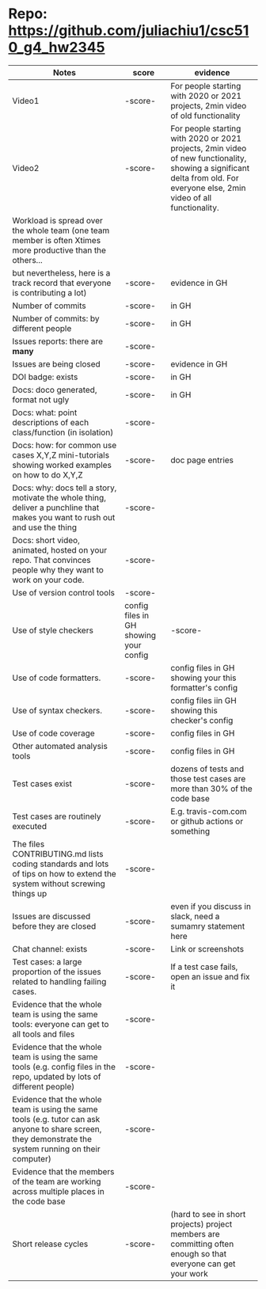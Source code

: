 # Repo: https://github.com/juliachiu1/csc510_g4_hw2345 

|Notes|score|evidence|
|-----|-----|---------|
|Video1| -score- | For people starting with 2020 or 2021 projects, 2min video of old functionality| 
|Video2|-score- | For people starting with 2020 or 2021 projects, 2min video of new functionality, showing a significant delta from old. For everyone else, 2min video of all functionality.| 
|Workload is spread over the whole team (one team member is often Xtimes more productive than the others... 
but nevertheless, here is a track record that everyone is contributing a lot)|-score- | evidence in GH|
|Number of commits|-score- | in GH|
|Number of commits: by different people|-score- | in GH|
|Issues reports: there are **many**|-score- | 
|Issues are being closed|-score- | evidence in GH|
|DOI badge: exists|-score- | in GH|
|Docs: doco generated, format not ugly |-score- | in GH|
|Docs: what: point descriptions of each class/function (in isolation) |-score- | 
|Docs: how: for common use cases X,Y,Z mini-tutorials showing worked examples on how to do X,Y,Z|-score- | doc page entries|
|Docs: why: docs tell a story, motivate the whole thing, deliver a punchline that makes you want to rush out and use the thing|-score- | 
|Docs: short video, animated, hosted on your repo. That convinces people why they want to work on your code.|-score- | 
|Use of version control tools|-score- | 
|Use of style checkers |config files in GH showing your config|-score- | 
|Use of code formatters. |-score- | config files in GH showing your this formatter's  config|
|Use of syntax checkers. |-score- | config files iin  GH showing this checker's config  |
|Use of code coverage |-score- | config files in GH|
|Other automated analysis tools|-score- | config files in GH|
|Test cases exist|-score- | dozens of tests and those test cases are more than 30% of the code base|
|Test cases are routinely executed|-score- | E.g. travis-com.com or github actions or something|
|The files CONTRIBUTING.md lists coding standards and lots of tips on how to extend the system without screwing things up|-score- | 
|Issues are discussed before they are closed|-score- | even if you discuss in slack, need a sumamry statement here|
|Chat channel: exists|-score- | Link or screenshots|
|Test cases: a large proportion of the issues related to handling failing cases.|-score- | If a test case fails, open an issue and fix it|
|Evidence that the whole team is using the same tools: everyone can get to all tools and files|-score- | 
|Evidence that the whole team is using the same tools (e.g. config files in the repo, updated by lots of different people)|-score- | 
|Evidence that the whole team is using the same tools (e.g. tutor can ask anyone to share screen, they demonstrate the system running on their computer)|-score- | 
|Evidence that the members of the team are working across multiple places in the code base|-score- | 
|Short release cycles |-score- |  (hard to see in short projects) project members are committing often enough so that everyone can get your work|
